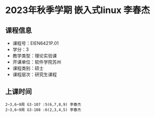 # 2023年秋季学期 嵌入式linux 李春杰






## 课程信息

- 课程号：EIEN6421P.01
- 学分：3
- 教学类型：理论实验课
- 开课单位：软件学院苏州
- 课程类别：硕士
- 课程层次：研究生课程

## 上课时间

```
2~3,6~9周 G3-107 :5(6,7,8,9) 李春杰
2~3,6~9周 G3-108 :6(2,3,4,5) 李春杰
```

